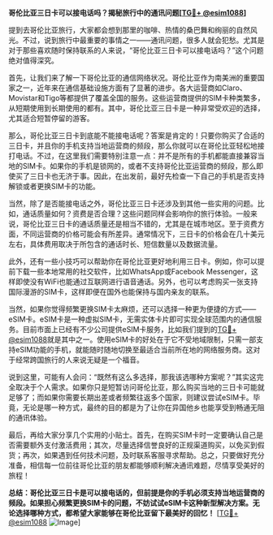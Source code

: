 **哥伦比亚三日卡可以接电话吗？揭秘旅行中的通讯问题[[TG💪+ @esim1088](https://t.me/s/esim1088)]**

提到去哥伦比亚旅行，大家都会想到那里的咖啡、热情的桑巴舞和绚丽的自然风光。不过，说到旅行中最重要的事情之一——通讯问题，很多人就会犯愁。尤其是对于那些喜欢随时保持联系的人来说，“哥伦比亚三日卡可以接电话吗？”这个问题绝对值得深究。

首先，让我们来了解一下哥伦比亚的通信网络状况。哥伦比亚作为南美洲的重要国家之一，近年来在通信基础设施方面有了显著的进步。各大运营商如Claro、Movistar和Tigo等都提供了覆盖全国的服务。这些运营商提供的SIM卡种类繁多，从短期使用到长期使用的都有。其中，哥伦比亚三日卡是一种非常受欢迎的选择，尤其适合短暂停留的游客。

那么，哥伦比亚三日卡到底能不能接电话呢？答案是肯定的！只要你购买了合适的三日卡，并且你的手机支持当地运营商的频段，那么你就可以在哥伦比亚轻松地接打电话。不过，在这里我们需要特别注意一点：并不是所有的手机都能直接兼容当地的SIM卡。如果你的手机是锁网的，或者不支持哥伦比亚运营商的频段，那么即使买了三日卡也无济于事。因此，在出发前，最好先检查一下自己的手机是否支持解锁或者更换SIM卡的功能。

当然，除了是否能接电话之外，哥伦比亚三日卡还涉及到其他一些实用的问题。比如，通话质量如何？资费是否合理？这些问题同样会影响你的旅行体验。一般来说，哥伦比亚三日卡的通话质量还是相当不错的，尤其是在城市地区。至于资费方面，不同运营商的价格可能会有所差异。通常情况下，三日卡的价格会在几十美元左右，具体费用取决于所包含的通话时长、短信数量以及数据流量。

此外，还有一些小技巧可以帮助你在哥伦比亚更好地利用三日卡。例如，你可以提前下载一些本地常用的社交软件，比如WhatsApp或Facebook Messenger，这样即使没有WiFi也能通过互联网进行语音通话。另外，也可以考虑购买一张支持国际漫游的SIM卡，这样即便在国外也能保持与国内亲友的联系。

当然，如果你觉得频繁更换SIM卡太麻烦，还可以选择一种更为便捷的方式——eSIM卡。eSIM卡是一种虚拟SIM卡，无需实体卡片即可实现全球范围内的通信服务。目前市面上已经有不少公司提供eSIM卡服务，比如我们提到的[TG💪+ @esim1088](https://t.me/s/esim1088)就是其中之一。使用eSIM卡的好处在于它不受地域限制，只需一部支持eSIM功能的手机，就能随时随地切换至最适合当前所在地的网络服务商。这对于经常跨国旅行的人来说无疑是一个福音。

说到这里，可能有人会问：“既然有这么多选择，那我该选哪种方案呢？”其实这完全取决于个人需求。如果你只是短暂访问哥伦比亚，那么购买当地的三日卡可能就足够了；而如果你需要长期出差或者频繁往返多个国家，则建议尝试eSIM卡。毕竟，无论是哪一种方式，最终的目的都是为了让你在异国他乡也能享受到畅通无阻的通讯体验。

最后，再给大家分享几个实用的小贴士。首先，在购买SIM卡时一定要确认自己是否需要额外支付激活费用；其次，尽量选择信誉良好的正规渠道购买，以免买到假货；再次，如果遇到任何技术问题，及时联系客服寻求帮助。总之，只要做好充分准备，相信每一位前往哥伦比亚的朋友都能够顺利解决通讯难题，尽情享受美好的旅程！

**总结：哥伦比亚三日卡是可以接电话的，但前提是你的手机必须支持当地运营商的频段。如果担心频繁更换SIM卡的问题，不妨试试eSIM卡这种新型解决方案。无论选择哪种方式，都希望大家能够在哥伦比亚留下最美好的回忆！** [[TG💪+ @esim1088](https://t.me/s/esim1088) ![Image](https://i.postimg.cc/4NQfJmqS/Snipaste-2025-05-13-00-14-12.png)]